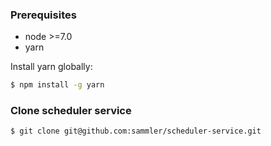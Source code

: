 <!-- Install -->


### Prerequisites

- node >=7.0
- yarn

Install yarn globally:

```sh
$ npm install -g yarn
```

### Clone scheduler service

```sh
$ git clone git@github.com:sammler/scheduler-service.git
```